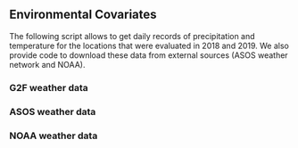 ## Environmental Covariates

The following script allows to get daily records of precipitation and temperature for the locations that were evaluated in 2018 and 2019.
We also provide code to download these data from external sources (ASOS weather network and NOAA).

### G2F weather data



### ASOS weather data

### NOAA weather data

